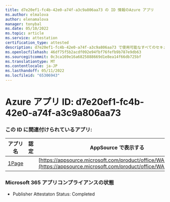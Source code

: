 ```yaml
---
title: d7e20ef1-fc4b-42e0-a74f-a3c9a806aa73 の ID 情報のAzure アプリ
ms.author: elmalova
author: elenamalova
manager: tonybal
ms.date: 05/10/2022
ms.topic: article
ms.service: attestation
certification_type: attested
description: d7e20ef1-fc4b-42e0-a74f-a3c9a806aa73 で使用可能なすべてのセキュリティとコンプライアンス情報。
ms.openlocfilehash: 46df75f5b2acdf092e94fbf76fefb9b787e9db63
ms.sourcegitcommit: 0c3ca169e16a6825888669d1e8ea14f66db725bf
ms.translationtype: MT
ms.contentlocale: ja-JP
ms.lasthandoff: 05/11/2022
ms.locfileid: "65306943"
---
```

# <a name="azure-app-id-d7e20ef1-fc4b-42e0-a74f-a3c9a806aa73"></a>Azure アプリ ID: d7e20ef1-fc4b-42e0-a74f-a3c9a806aa73


### <a name="apps-associated-with-this-id"></a>この ID に関連付けられているアプリ:
| **アプリ名** | **認定** | **AppSource で表示する** |
|--------------|---------------|-----------------------|
| [1Page](../forward/WA200003900.md) |  | [https://appsource.microsoft.com/product/office/WA200003900](https://appsource.microsoft.com/product/office/WA200003900) |

### <a name="microsoft-365-app-compliance-status"></a>Microsoft 365 アプリコンプライアンスの状態
- Publisher Attestaton Status: Completed
